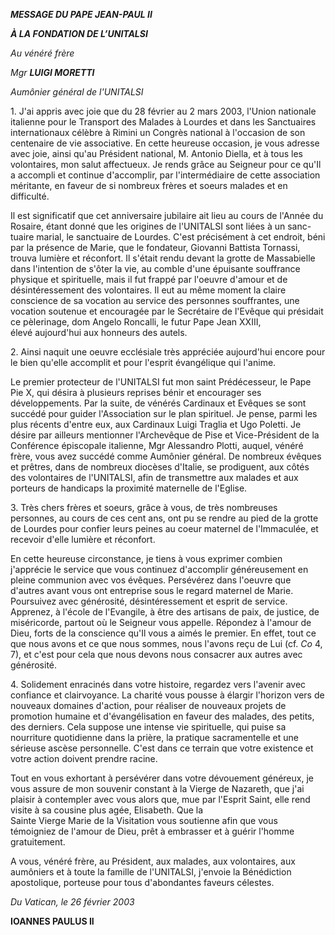 ***MESSAGE DU PAPE JEAN-PAUL II***

***À LA FONDATION DE L’UNITALSI***

*Au vénéré frère*

*Mgr **LUIGI MORETTI***

*Aumônier général de l'UNITALSI*

1. J'ai appris avec joie que du 28 février au 2 mars 2003, l'Union nationale italienne pour le Transport des Malades à Lourdes et dans les Sanctuaires internationaux célèbre à Rimini un Congrès national à l'occasion de son centenaire de vie associative. En cette heureuse occasion, je vous adresse avec joie, ainsi qu'au Président national, M. Antonio Diella, et à tous les volontaires, mon salut affectueux. Je rends grâce au Seigneur pour ce qu'Il a accompli et continue d'accomplir, par l'intermédiaire de cette association méritante, en faveur de si nombreux frères et soeurs malades et en difficulté.

Il est significatif que cet anniversaire jubilaire ait lieu au cours de l'Année du Rosaire, étant donné que les origines de l'UNITALSI sont liées à un sanc-tuaire marial, le sanctuaire de Lourdes. C'est précisément à cet endroit, béni par la présence de Marie, que le fondateur, Giovanni Battista Tornassi, trouva lumière et réconfort. Il s'était rendu devant la grotte de Massabielle dans l'intention de s'ôter la vie, au comble d'une épuisante souffrance physique et spirituelle, mais il fut frappé par l'oeuvre d'amour et de désintéressement des volontaires. Il eut au même moment la claire conscience de sa vocation au service des personnes souffrantes, une vocation soutenue et encouragée par le Secrétaire de l'Evêque qui présidait ce pèlerinage, dom Angelo Roncalli, le futur Pape Jean XXIII, élevé aujourd'hui aux honneurs des autels.

2. Ainsi naquit une oeuvre ecclésiale très appréciée aujourd'hui encore pour le bien qu'elle accomplit et pour l'esprit évangélique qui l'anime.

Le premier protecteur de l'UNITALSI fut mon saint Prédécesseur, le Pape Pie X, qui désira à plusieurs reprises bénir et encourager ses développements. Par la suite, de vénérés Cardinaux et Evêques se sont succédé pour guider l'Association sur le plan spirituel. Je pense, parmi les plus récents d'entre eux, aux Cardinaux Luigi Traglia et Ugo Poletti. Je désire par ailleurs mentionner l'Archevêque de Pise et Vice-Président de la Conférence épiscopale italienne, Mgr Alessandro Plotti, auquel, vénéré frère, vous avez succédé comme Aumônier général. De nombreux évêques et prêtres, dans de nombreux diocèses d'Italie, se prodiguent, aux côtés des volontaires de l'UNITALSI, afin de transmettre aux malades et aux porteurs de handicaps la proximité maternelle de l'Eglise.

3. Très chers frères et soeurs, grâce à vous, de très nombreuses personnes, au cours de ces cent ans, ont pu se rendre au pied de la grotte de Lourdes pour confier leurs peines au coeur maternel de l'Immaculée, et recevoir d'elle lumière et réconfort.

En cette heureuse circonstance, je tiens à vous exprimer combien j'apprécie le service que vous continuez d'accomplir généreusement en pleine communion avec vos évêques. Persévérez dans l'oeuvre que d'autres avant vous ont entreprise sous le regard maternel de Marie. Poursuivez avec générosité, désintéressement et esprit de service. Apprenez, à l'école de l'Evangile, à être des artisans de paix, de justice, de miséricorde, partout où le Seigneur vous appelle. Répondez à l'amour de Dieu, forts de la conscience qu'Il vous a aimés le premier. En effet, tout ce que nous avons et ce que nous sommes, nous l'avons reçu de Lui (cf. *Co* 4, 7), et c'est pour cela que nous devons nous consacrer aux autres avec générosité.

4. Solidement enracinés dans votre histoire, regardez vers l'avenir avec confiance et clairvoyance. La charité vous pousse à élargir l'horizon vers de nouveaux domaines d'action, pour réaliser de nouveaux projets de promotion humaine et d'évangélisation en faveur des malades, des petits, des derniers. Cela suppose une intense vie spirituelle, qui puise sa nourriture quotidienne dans la prière, la pratique sacramentelle et une sérieuse ascèse personnelle. C'est dans ce terrain que votre existence et votre action doivent prendre racine.

Tout en vous exhortant à persévérer dans votre dévouement généreux, je vous assure de mon souvenir constant à la Vierge de Nazareth, que j'ai plaisir à contempler avec vous alors que, mue par l'Esprit Saint, elle rend visite à sa cousine plus agée, Elisabeth. Que la Sainte Vierge Marie de la Visitation vous soutienne afin que vous témoigniez de l'amour de Dieu, prêt à embrasser et à guérir l'homme gratuitement.

A vous, vénéré frère, au Président, aux malades, aux volontaires, aux aumôniers et à toute la famille de l'UNITALSI, j'envoie la Bénédiction apostolique, porteuse pour tous d'abondantes faveurs célestes.

*Du Vatican, le 26 février 2003*

**IOANNES PAULUS II**